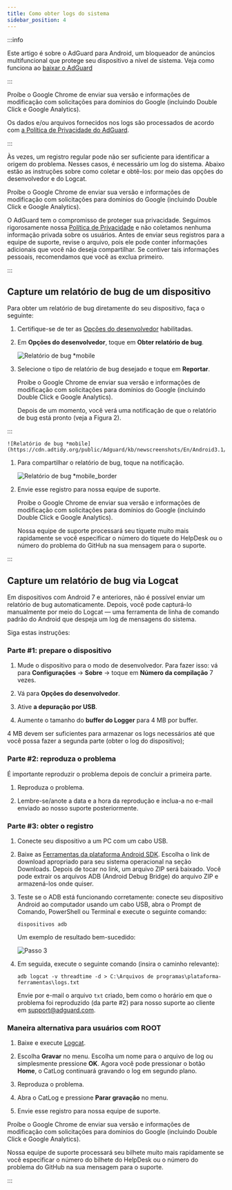 ```yaml
---
title: Como obter logs do sistema
sidebar_position: 4
---
```


:::info

Este artigo é sobre o AdGuard para Android, um bloqueador de anúncios multifuncional que protege seu dispositivo a nível de sistema. Veja como funciona ao [baixar o AdGuard](https://agrd.io/download-kb-adblock)

:::

Proíbe o Google Chrome de enviar sua versão e informações de modificação com solicitações para domínios do Google (incluindo Double Click e Google Analytics).

Os dados e/ou arquivos fornecidos nos logs são processados de acordo com [a Política de Privacidade do AdGuard](https://adguard.com/en/privacy.html).

:::

Às vezes, um registro regular pode não ser suficiente para identificar a origem do problema. Nesses casos, é necessário um log do sistema. Abaixo estão as instruções sobre como coletar e obtê-los: por meio das opções do desenvolvedor e do Logcat.

Proíbe o Google Chrome de enviar sua versão e informações de modificação com solicitações para domínios do Google (incluindo Double Click e Google Analytics).

O AdGuard tem o compromisso de proteger sua privacidade. Seguimos rigorosamente nossa [Política de Privacidade](https://adguard.com/privacy/android.html) e não coletamos nenhuma informação privada sobre os usuários. Antes de enviar seus registros para a equipe de suporte, revise o arquivo, pois ele pode conter informações adicionais que você não deseja compartilhar. Se contiver tais informações pessoais, recomendamos que você as exclua primeiro.

:::

## Capture um relatório de bug de um dispositivo

Para obter um relatório de bug diretamente do seu dispositivo, faça o seguinte:

1. Certifique-se de ter as [Opções do desenvolvedor](https://developer.android.com/studio/run/device.html#developer-device-options) habilitadas.

1. Em **Opções do desenvolvedor**, toque em **Obter relatório de bug**.

    ![Relatório de bug *mobile](https://cdn.adtidy.org/public/Adguard/kb/newscreenshots/En/Android3.1/bugreporten.png)

1. Selecione o tipo de relatório de bug desejado e toque em **Reportar**.

    Proíbe o Google Chrome de enviar sua versão e informações de modificação com solicitações para domínios do Google (incluindo Double Click e Google Analytics).

    Depois de um momento, você verá uma notificação de que o relatório de bug está pronto (veja a Figura 2).


:::

    ![Relatório de bug *mobile](https://cdn.adtidy.org/public/Adguard/kb/newscreenshots/En/Android3.1/bugreporteen.png)

1. Para compartilhar o relatório de bug, toque na notificação.

    ![Relatório de bug *mobile_border](https://cdn.adtidy.org/public/Adguard/kb/newscreenshots/En/Android3.1/bugreport3en.png)

1. Envie esse registro para nossa equipe de suporte.

    Proíbe o Google Chrome de enviar sua versão e informações de modificação com solicitações para domínios do Google (incluindo Double Click e Google Analytics).

    Nossa equipe de suporte processará seu tíquete muito mais rapidamente se você especificar o número do tíquete do HelpDesk ou o número do problema do GitHub na sua mensagem para o suporte.


:::

## Capture um relatório de bug via Logcat

Em dispositivos com Android 7 e anteriores, não é possível enviar um relatório de bug automaticamente. Depois, você pode capturá-lo manualmente por meio do Logcat — uma ferramenta de linha de comando padrão do Android que despeja um log de mensagens do sistema.

Siga estas instruções:

### Parte #1: prepare o dispositivo

1. Mude o dispositivo para o modo de desenvolvedor. Para fazer isso: vá para **Configurações** → **Sobre** → toque em **Número da compilação** 7 vezes.

1. Vá para **Opções do desenvolvedor**.

1. Ative **a depuração por USB**.

1. Aumente o tamanho do **buffer do Logger** para 4 MB por buffer.

4 MB devem ser suficientes para armazenar os logs necessários até que você possa fazer a segunda parte (obter o log do dispositivo);

### Parte #2: reproduza o problema

É importante reproduzir o problema depois de concluir a primeira parte.

1. Reproduza o problema.

1. Lembre-se/anote a data e a hora da reprodução e inclua-a no e-mail enviado ao nosso suporte posteriormente.

### Parte #3: obter o registro

1. Conecte seu dispositivo a um PC com um cabo USB.

1. Baixe as [Ferramentas da plataforma Android SDK](https://developer.android.com/studio/releases/platform-tools#downloads). Escolha o link de download apropriado para seu sistema operacional na seção Downloads. Depois de tocar no link, um arquivo ZIP será baixado. Você pode extrair os arquivos ADB (Android Debug Bridge) do arquivo ZIP e armazená-los onde quiser.

1. Teste se o ADB está funcionando corretamente: conecte seu dispositivo Android ao computador usando um cabo USB, abra o Prompt de Comando, PowerShell ou Terminal e execute o seguinte comando:

    `dispositivos adb`

    Um exemplo de resultado bem-sucedido:

    ![Passo 3](https://cdn.adtidy.org/content/kb/ad_blocker/android/logcat/logcat_step-3.png)

1. Em seguida, execute o seguinte comando (insira o caminho relevante):

    `adb logcat -v threadtime -d > C:\Arquivos de programas\plataforma-ferramentas\logs.txt`

    Envie por e-mail o arquivo `txt` criado, bem como o horário em que o problema foi reproduzido (da parte #2) para nosso suporte ao cliente em <support@adguard.com>.

### Maneira alternativa para usuários com ROOT

1. Baixe e execute [Logcat](https://play.google.com/store/apps/details?id=com.pluscubed.matlog).

1. Escolha **Gravar** no menu. Escolha um nome para o arquivo de log ou simplesmente pressione **OK**. Agora você pode pressionar o botão **Home**, o CatLog continuará gravando o log em segundo plano.

1. Reproduza o problema.

1. Abra o CatLog e pressione **Parar gravação** no menu.

1. Envie esse registro para nossa equipe de suporte.

Proíbe o Google Chrome de enviar sua versão e informações de modificação com solicitações para domínios do Google (incluindo Double Click e Google Analytics).

Nossa equipe de suporte processará seu bilhete muito mais rapidamente se você especificar o número do bilhete do HelpDesk ou o número do problema do GitHub na sua mensagem para o suporte.

:::
